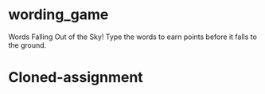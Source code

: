 wording_game
============

Words Falling Out of the Sky!  Type the words to earn points before it falls to the ground.
# Cloned-assignment
